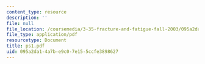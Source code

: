 ```yaml
---
content_type: resource
description: ''
file: null
file_location: /coursemedia/3-35-fracture-and-fatigue-fall-2003/095a2da14a7be9c07e155ccfe3898627_ps1.pdf
file_type: application/pdf
resourcetype: Document
title: ps1.pdf
uid: 095a2da1-4a7b-e9c0-7e15-5ccfe3898627
---
```

